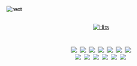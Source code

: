 ![rect](https://capsule-render.vercel.app/api?type=rect&color=gradient&text=%20%20YerimLee%20%20&fontAlign=40&fontSize=40&textBg=true&desc=💻%20Front-End%20Developer%20👩‍💻&descAlign=75&descAlignY=50)
<br><br>
<div align=center>
  
[![Hits](https://hits.seeyoufarm.com/api/count/incr/badge.svg?url=https%3A%2F%2Fgithub.com%2Fyerim0523&count_bg=%23DB5375&title_bg=%239A6072&icon=github.svg&icon_color=%23E7E7E7&title=++HITS++&edge_flat=true)](https://hits.seeyoufarm.com)

  
</div><br>




<p align='center'>
  <a><img src="https://img.shields.io/badge/Java-007396.svg?&style=flat-square&logo=Java&logoColor=white"/></a>&nbsp 
  <a><img src="https://img.shields.io/badge/C++-3766AB.svg?&style=flat-square&logo=C%2B%2B&logoColor=white"/></a>&nbsp 
  <a><img src="https://img.shields.io/badge/C-A8B9CC.svg?&style=flat-square&logo=C&logoColor=white"/></a>&nbsp 
  <a><img src="https://img.shields.io/badge/jQuery-0769AD.svg?&style=flat-square&logo=jQuery&logoColor=white"/></a>&nbsp 
  <a><img src="https://img.shields.io/badge/Javascript-F7DF1E.svg?&style=flat-square&logo=Javascript&logoColor=white"/></a>&nbsp 
  <a><img src="https://img.shields.io/badge/CSS-1572B6.svg?&style=flat-square&logo=css3&logoColor=white"/></a>&nbsp 
  <a><img src="https://img.shields.io/badge/Sencha-86BC40.svg?&style=flat-square&logo=sencha&logoColor=white"/></a><br>
  <a><img src="https://img.shields.io/badge/react-61DAFB.svg?&style=flat-square&logo=react&logoColor=white"/></a>&nbsp 
  <a><img src="https://img.shields.io/badge/AWS-232F3E.svg?&style=flat-square&logo=AmazonAWS&logoColor=white"/></a>&nbsp 
  <a><img src="https://img.shields.io/badge/Spring-6DB33F.svg?&style=flat-square&logo=Spring&logoColor=white"/></a>&nbsp 
  <a><img src="https://img.shields.io/badge/Spring Boot-6DB33F.svg?&style=flat-square&logo=SpringBoot&logoColor=white"/></a>&nbsp 
  <a><img src="https://img.shields.io/badge/PostgreSQL-4169E1.svg?&style=flat-square&logo=PostgreSQL&logoColor=white"/></a>&nbsp 
  <a><img src="https://img.shields.io/badge/Oracle-F80000.svg?&style=flat-square&logo=Oracle&logoColor=white"/></a>&nbsp 
</p>
  
<!--
**yerim0523/yerim0523** is a ✨ _special_ ✨ repository because its `README.md` (this file) appears on your GitHub profile.

Here are some ideas to get you started:

- 🔭 I’m currently working on ...
- 🌱 I’m currently learning ...
- 👯 I’m looking to collaborate on ...
- 🤔 I’m looking for help with ...
- 💬 Ask me about ...
- 📫 How to reach me: ...
- 😄 Pronouns: ...
- ⚡ Fun fact: ...
-->
